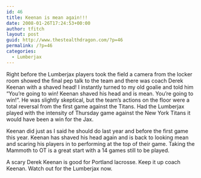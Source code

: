 ```yaml
---
id: 46
title: Keenan is mean again!!!
date: 2008-01-26T17:24:53+00:00
author: tfitch
layout: post
guid: http://www.thestealthdragon.com/?p=46
permalink: /?p=46
categories:
  - Lumberjax
---
```

Right before the Lumberjax players took the field a camera from the locker room showed the final pep talk to the team and there was coach Derek Keenan with a shaved head! I instantly turned to my old goalie and told him &#8220;You&#8217;re going to win! Keenan shaved his head and is mean. You&#8217;re going to win!&#8221;. He was slightly skeptical, but the team&#8217;s actions on the floor were a total reversal from the first game against the Titans. Had the Lumberjax played with the intensity of Thursday game against the New York Titans it would have been a win for the Jax.

Keenan did just as I said he should do last year and before the first game this year. Keenan has shaved his head again and is back to looking mean and scaring his players in to performing at the top of their game. Taking the Mammoth to OT is a great start with a 14 games still to be played.

A scary Derek Keenan is good for Portland lacrosse. Keep it up coach Keenan. Watch out for the Lumberjax now.